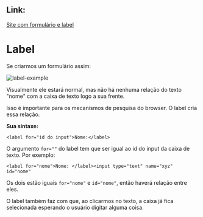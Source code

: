 ## Link:

[Site com formulário e label](https://andersonr-o.github.io/Html-Css/Formul%C3%A1rios/form001.html)

# Label

Se criarmos um formulário assim:

![label-example](https://user-images.githubusercontent.com/97858145/185222257-34c5925c-f040-4b2c-b160-770345f541d2.png)

Visualmente ele estará normal, mas não há nenhuma relação do texto "nome" com a caixa de texto logo a sua frente.

Isso é importante para os mecanismos de pesquisa do browser. O label cria essa relação.

**Sua sintaxe:**

``<label for="id do input">Nome:</label>``

O argumento ``for=""`` do label tem que ser igual ao id do input da caixa de texto. Por exemplo:

``<label for="nome">Nome: </label><input type="text" name="xyz" id="nome"``

Os dois estão iguais ``for="nome"`` e ``id="nome"``, então haverá relação entre eles.

O label também faz com que, ao clicarmos no texto, a caixa já fica selecionada esperando o usuário digitar alguma coisa.
